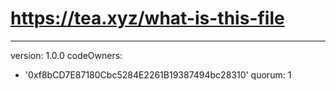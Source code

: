 # https://tea.xyz/what-is-this-file
---
version: 1.0.0
codeOwners:
  - '0xf8bCD7E87180Cbc5284E2261B19387494bc28310'
quorum: 1

